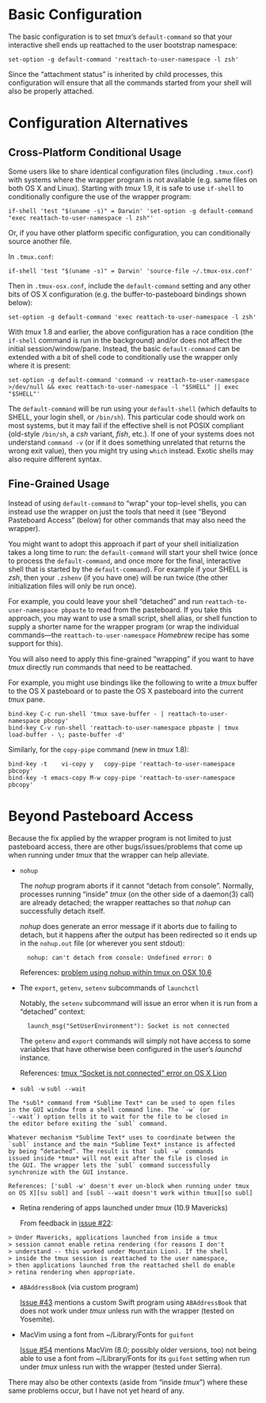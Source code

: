 # Basic Configuration

The basic configuration is to set *tmux*’s `default-command` so that
your interactive shell ends up reattached to the user bootstrap
namespace:

    set-option -g default-command 'reattach-to-user-namespace -l zsh'

Since the “attachment status” is inherited by child processes, this
configuration will ensure that all the commands started from your
shell will also be properly attached.

# Configuration Alternatives

## Cross-Platform Conditional Usage

Some users like to share identical configuration files (including
`.tmux.conf`) with systems where the wrapper program is not
available (e.g. same files on both OS X and Linux). Starting with
*tmux* 1.9, it is safe to use `if-shell` to conditionally configure
the use of the wrapper program:

    if-shell 'test "$(uname -s)" = Darwin' 'set-option -g default-command "exec reattach-to-user-namespace -l zsh"'

Or, if you have other platform specific configuration, you can
conditionally source another file.

In `.tmux.conf`:

    if-shell 'test "$(uname -s)" = Darwin' 'source-file ~/.tmux-osx.conf'

Then in `.tmux-osx.conf`, include the `default-command` setting and
any other bits of OS X configuration (e.g. the buffer-to-pasteboard
bindings shown below):

    set-option -g default-command 'exec reattach-to-user-namespace -l zsh'

With *tmux* 1.8 and earlier, the above configuration has a race
condition (the `if-shell` command is run in the background) and/or
does not affect the initial session/window/pane. Instead, the basic
`default-command` can be extended with a bit of shell code to
conditionally use the wrapper only where it is present:

    set-option -g default-command 'command -v reattach-to-user-namespace >/dev/null && exec reattach-to-user-namespace -l "$SHELL" || exec "$SHELL"'

The `default-command` will be run using your `default-shell` (which
defaults to SHELL, your login shell, or `/bin/sh`). This particular
code should work on most systems, but it may fail if the effective
shell is not POSIX compliant (old-style `/bin/sh`, a *csh* variant,
*fish*, etc.). If one of your systems does not understand `command
-v` (or if it does something unrelated that returns the wrong exit
value), then you might try using `which` instead. Exotic shells may
also require different syntax.

## Fine-Grained Usage

Instead of using `default-command` to “wrap” your top-level shells,
you can instead use the wrapper on just the tools that need it (see
“Beyond Pasteboard Access” (below) for other commands that may also
need the wrapper).

You might want to adopt this approach if part of your shell
initialization takes a long time to run: the `default-command` will
start your shell twice (once to process the `default-command`, and
once more for the final, interactive shell that is started by the
`default-command`). For example if your SHELL is *zsh*, then your
`.zshenv` (if you have one) will be run twice (the other
initialization files will only be run once).

For example, you could leave your shell “detached” and run
`reattach-to-user-namespace pbpaste` to read from the pasteboard. If
you take this approach, you may want to use a small script, shell
alias, or shell function to supply a shorter name for the wrapper
program (or wrap the individual commands—the
`reattach-to-user-namespace` *Homebrew* recipe has some support for
this).

You will also need to apply this fine-grained “wrapping” if you want
to have *tmux* directly run commands that need to be reattached.

For example, you might use bindings like the following to write
a *tmux* buffer to the OS X pasteboard or to paste the OS X
pasteboard into the current *tmux* pane.

    bind-key C-c run-shell 'tmux save-buffer - | reattach-to-user-namespace pbcopy'
    bind-key C-v run-shell 'reattach-to-user-namespace pbpaste | tmux load-buffer - \; paste-buffer -d'

Similarly, for the `copy-pipe` command (new in *tmux* 1.8):

    bind-key -t    vi-copy y   copy-pipe 'reattach-to-user-namespace pbcopy'
    bind-key -t emacs-copy M-w copy-pipe 'reattach-to-user-namespace pbcopy'



# Beyond Pasteboard Access

Because the fix applied by the wrapper program is not limited to
just pasteboard access, there are other bugs/issues/problems that
come up when running under *tmux* that the wrapper can help
alleviate.

* `nohup`

    The *nohup* program aborts if it cannot “detach from console”.
    Normally, processes running “inside” *tmux* (on the other side
    of a daemon(3) call) are already detached; the wrapper
    reattaches so that *nohup* can successfully detach itself.

    *nohup* does generate an error message if it aborts due to
    failing to detach, but it happens after the output has been
    redirected so it ends up in the `nohup.out` file (or wherever
    you sent stdout):

        nohup: can't detach from console: Undefined error: 0

    References: [problem using nohup within tmux on OSX 10.6][ml nohup]

[ml nohup]: http://thread.gmane.org/gmane.comp.terminal-emulators.tmux.user/4450

* The `export`, `getenv`, `setenv` subcommands of `launchctl`

    Notably, the `setenv` subcommand will issue an error when it is
    run from a “detached” context:

        launch_msg("SetUserEnvironment"): Socket is not connected

    The `getenv` and `export` commands will simply not have access
    to some variables that have otherwise been configured in the
    user’s *launchd* instance.

    References: [tmux “Socket is not connected” error on OS X Lion][so setenv]

[so setenv]: http://stackoverflow.com/q/10193561/193688

* `subl -w` `subl --wait`

[su subl]: http://superuser.com/q/522055/14827
[so subl]: http://stackoverflow.com/q/13917095/193688

    The *subl* command from *Sublime Text* can be used to open files
    in the GUI window from a shell command line. The `-w` (or
    `--wait`) option tells it to wait for the file to be closed in
    the editor before exiting the `subl` command.

    Whatever mechanism *Sublime Text* uses to coordinate between the
    `subl` instance and the main *Sublime Text* instance is affected
    by being “detached”. The result is that `subl -w` commands
    issued inside *tmux* will not exit after the file is closed in
    the GUI. The wrapper lets the `subl` command successfully
    synchronize with the GUI instance.

    References: ['subl -w' doesn't ever un-block when running under tmux on OS X][su subl] and [subl --wait doesn't work within tmux][so subl]

* Retina rendering of apps launched under *tmux* (10.9 Mavericks)

    From feedback in [issue #22][issue 22]:

[issue 22]: https://github.com/ChrisJohnsen/tmux-MacOSX-pasteboard/issues/22

    > Under Mavericks, applications launched from inside a tmux
    > session cannot enable retina rendering (for reasons I don't
    > understand -- this worked under Mountain Lion). If the shell
    > inside the tmux session is reattached to the user namespace,
    > then applications launched from the reattached shell do enable
    > retina rendering when appropriate.

* `ABAddressBook` (via custom program)

     [Issue #43][issue 43] mentions a custom Swift program using
     `ABAddressBook` that does not work under *tmux* unless run with
     the wrapper (tested on Yosemite).

[issue 43]: https://github.com/ChrisJohnsen/tmux-MacOSX-pasteboard/issues/43

* MacVim using a font from ~/Library/Fonts for `guifont`

    [Issue #54][issue 54] mentions MacVim (8.0; possibly older
    versions, too) not being able to use a font from ~/Library/Fonts
    for its `guifont` setting when run under *tmux* unless run with
    the wrapper (tested under Sierra).

[issue 54]: https://github.com/ChrisJohnsen/tmux-MacOSX-pasteboard/issues/54

There may also be other contexts (aside from “inside *tmux*”) where
these same problems occur, but I have not yet heard of any.
